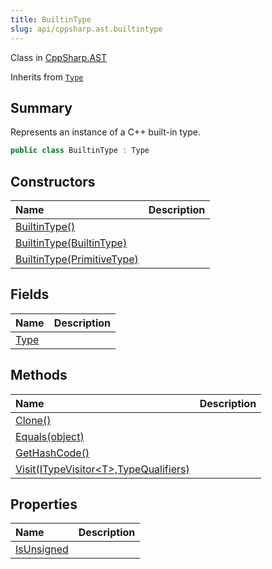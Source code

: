 ```yaml
---
title: BuiltinType
slug: api/cppsharp.ast.builtintype
---
```

Class in [CppSharp.AST](/api/cppsharp/ast)

Inherits from [`Type`](/api/cppsharp/ast/type)

## Summary


Represents an instance of a C++ built-in type.


```csharp
public class BuiltinType : Type
```

## Constructors

|Name|Description|
|:---|:---|
|[BuiltinType\(\)](/api/cppsharp/ast/builtintype//ctor-1)||
|[BuiltinType\(BuiltinType\)](/api/cppsharp/ast/builtintype//ctor-3)||
|[BuiltinType\(PrimitiveType\)](/api/cppsharp/ast/builtintype//ctor-2)||

## Fields

|Name|Description|
|:---|:---|
|[Type](/api/cppsharp/ast/builtintype/type)||

## Methods

|Name|Description|
|:---|:---|
|[Clone\(\)](/api/cppsharp/ast/builtintype/clone)||
|[Equals\(object\)](/api/cppsharp/ast/builtintype/equals)||
|[GetHashCode\(\)](/api/cppsharp/ast/builtintype/gethashcode)||
|[Visit\(ITypeVisitor\<T\>,TypeQualifiers\)](/api/cppsharp/ast/builtintype/visit)||

## Properties

|Name|Description|
|:---|:---|
|[IsUnsigned](/api/cppsharp/ast/builtintype/isunsigned)||

